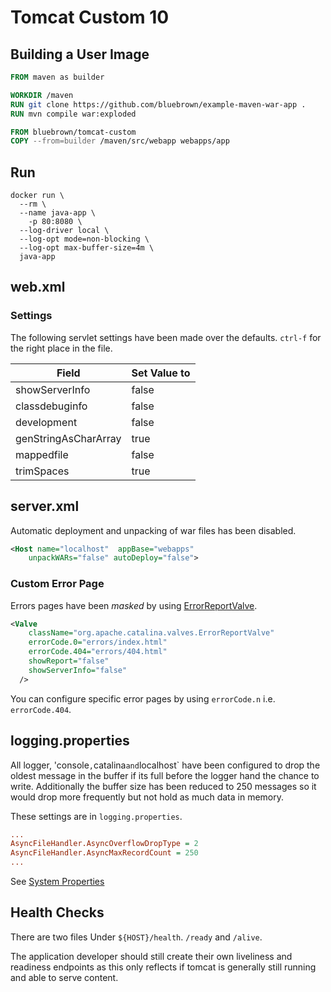 # Tomcat Custom 10

## Building a User Image

```Dockerfile
FROM maven as builder

WORKDIR /maven
RUN git clone https://github.com/bluebrown/example-maven-war-app .
RUN mvn compile war:exploded

FROM bluebrown/tomcat-custom
COPY --from=builder /maven/src/webapp webapps/app
```

## Run

```shell
docker run \
  --rm \
  --name java-app \
    -p 80:8080 \
  --log-driver local \
  --log-opt mode=non-blocking \
  --log-opt max-buffer-size=4m \
  java-app
```

## web.xml

### Settings

The following servlet settings have been made over the defaults. `ctrl-f` for the right place in the file.

Field                   | Set Value to
------------------------|--------------
showServerInfo          | false
classdebuginfo          | false
development             | false
genStringAsCharArray    | true
mappedfile              | false
trimSpaces              | true

## server.xml

Automatic deployment and unpacking of war files has been disabled.

```xml
<Host name="localhost"  appBase="webapps" 
    unpackWARs="false" autoDeploy="false">
```

### Custom Error Page

Errors pages have been *masked* by using [ErrorReportValve](https://tomcat.apache.org/tomcat-9.0-doc/config/valve.html#Error_Report_Valve).

```xml
<Valve 
    className="org.apache.catalina.valves.ErrorReportValve"
    errorCode.0="errors/index.html" 
    errorCode.404="errors/404.html" 
    showReport="false"
    showServerInfo="false"
  />
```

You can configure specific error pages by using `errorCode.n` i.e. `errorCode.404`.

## logging.properties

All logger, 'console`,`catalina` and `localhost` have been configured to drop the oldest message in the buffer if its full before the logger hand the chance to write. Additionally the buffer size has been reduced to 250 messages so it would drop more frequently but not hold as much data in memory.

These settings are in `logging.properties`.

```ini
...
AsyncFileHandler.AsyncOverflowDropType = 2
AsyncFileHandler.AsyncMaxRecordCount = 250
...
```

See [System Properties](https://tomcat.apache.org/tomcat-8.5-doc/config/systemprops.html#Logging)

## Health Checks

There are two files Under `${HOST}/health`. `/ready` and `/alive`.

The application developer should still create their own liveliness and readiness endpoints as this only reflects if tomcat is generally still running and able to serve content.
